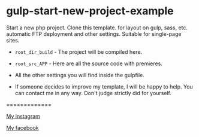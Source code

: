 # gulp-start-new-project-example
Start a new php project. Clone this template.
for layout on gulp, sass, etc. automatic FTP deployment and other settings.
Suitable for single-page sites.


- `root_dir_build` - The project will be compiled here.

- `root_src_APP` - Here are all the source code with premieres.

- All the other settings you will find inside the gulpfile.

- If someone decides to improve my template, I will be happy to help.
You can contact me in any way.
Don't judge strictly did for yourself.

=============

[My instagram](https://www.instagram.com/merelyigor/)

[My facebook](https://www.facebook.com/profile.php?id=100009211659134)
